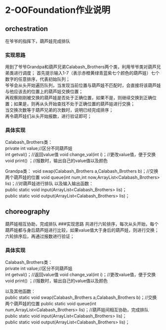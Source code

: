 # 2-OOFoundation作业说明


## orchestration
在爷爷的指挥下，葫芦娃完成排队
### 实现思路
用到了爷爷Grandpa和葫芦兄弟Calabash_Brothers两个类，利用爷爷类对葫芦兄弟类进行调度； 
首先提示输入1-7（表示赤橙黄绿青蓝紫七个颜色的葫芦娃）七个数字的任意排序，代表初始队列；  
爷爷会从头开始遍历队列，当发现当前位置与葫芦娃不匹配时，会直接将该葫芦娃与他应该去的位置上的葫芦娃交换位置；  
再观察刚刚被交换的葫芦娃是否处于正确位置，如果不是，则继续交换到正确位置；如果是，则再从头开始查找不处于正确位置的葫芦娃进行交换；  
当交换次数等于葫芦兄弟的次数时，说明已经完成排序；  
再令葫芦娃们从头开始报数，进行验证即可；     


### 具体实现
Calabash_Brothers类：  
  private int value;//区分不同葫芦娃  
  int getval()；//返回value值
  void change_val(int i)；//更改value值，便于交换
  void print() ；//报数时，输出自己的value值以及颜色
  
Grandpa类： 
  void swap(Calabash_Brothers a,Calabash_Brothers b)；//交换两个葫芦娃的位置
  void queue(int num,int now,ArrayList<Calabash_Brothers> lis)；//对葫芦娃进行排队
以及输入输出函数：   
  public static void input(ArrayList<Calabash_Brothers> lis)；  
  public static void output(ArrayList<Calabash_Brothers> lis)；  
  
## choreography
葫芦娃相互协助，完成排队
###实现思路
共进行六轮排序，每次从头开始，每个葫芦娃都与身后葫芦娃进行比较，如果value值大于身后的葫芦娃，则进行交换；
六轮排序后，再通过报数进行验证；  

### 具体实现
Calabash_Brothers类：  
  private int value;//区分不同葫芦娃  
  int getval()；//返回value值
  void change_val(int i)；//更改value值，便于交换
  void print() ；//报数时，输出自己的value值以及颜色
  
以及其他函数：  
  public static void swap(Calabash_Brothers a,Calabash_Brothers b)；//交换两个葫芦娃的位置
  public static void queue(int num,ArrayList<Calabash_Brothers> lis)；//葫芦娃间相互协助，完成排队
  public static void input(ArrayList<Calabash_Brothers> lis)；  
  public static void output(ArrayList<Calabash_Brothers> lis)；   

